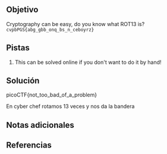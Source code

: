## Objetivo
Cryptography can be easy, do you know what ROT13 is? `cvpbPGS{abg_gbb_onq_bs_n_ceboyrz}`
## Pistas
1. This can be solved online if you don't want to do it by hand!

## Solución
picoCTF{not_too_bad_of_a_problem}

En cyber chef rotamos 13 veces y nos da la bandera

## Notas adicionales

## Referencias



